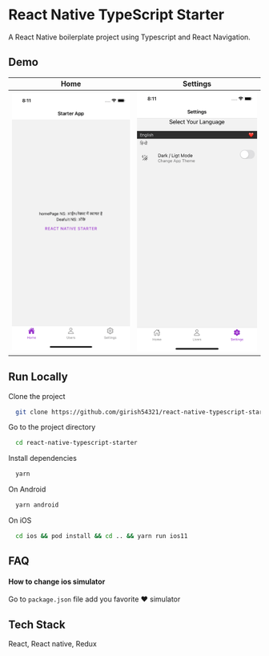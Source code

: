# React Native TypeScript Starter
A React Native boilerplate project using Typescript and React Navigation.
 
 ## Demo
 
 Home             |  Settings
:-------------------------:|:-------------------------:
<img src="appImages/home.png" width="300px" />  |  <img src="appImages/settings.png" width="300px" />

## Run Locally

Clone the project

```bash
  git clone https://github.com/girish54321/react-native-typescript-starter.git
```

Go to the project directory

```bash
  cd react-native-typescript-starter
```

Install dependencies

```bash
  yarn
```

On Android

```bash
  yarn android
```
On iOS

```bash
  cd ios && pod install && cd .. && yarn run ios11
```
## FAQ

#### How to change ios simulator

Go to ```package.json``` file add you favorite ❤️ simulator

## Tech Stack

React, React native, Redux
